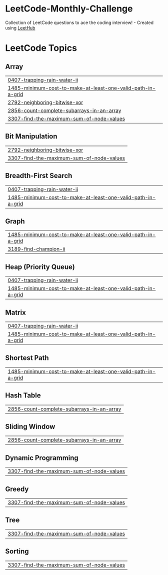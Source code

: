 # LeetCode-Monthly-Challenge
Collection of LeetCode questions to ace the coding interview! - Created using [LeetHub](https://github.com/QasimWani/LeetHub)

<!---LeetCode Topics Start-->
# LeetCode Topics
## Array
|  |
| ------- |
| [0407-trapping-rain-water-ii](https://github.com/AyushiSinghal14/LeetCode-Solutions/tree/master/0407-trapping-rain-water-ii) |
| [1485-minimum-cost-to-make-at-least-one-valid-path-in-a-grid](https://github.com/AyushiSinghal14/LeetCode-Solutions/tree/master/1485-minimum-cost-to-make-at-least-one-valid-path-in-a-grid) |
| [2792-neighboring-bitwise-xor](https://github.com/AyushiSinghal14/LeetCode-Solutions/tree/master/2792-neighboring-bitwise-xor) |
| [2856-count-complete-subarrays-in-an-array](https://github.com/AyushiSinghal14/LeetCode-Solutions/tree/master/2856-count-complete-subarrays-in-an-array) |
| [3307-find-the-maximum-sum-of-node-values](https://github.com/AyushiSinghal14/LeetCode-Solutions/tree/master/3307-find-the-maximum-sum-of-node-values) |
## Bit Manipulation
|  |
| ------- |
| [2792-neighboring-bitwise-xor](https://github.com/AyushiSinghal14/LeetCode-Solutions/tree/master/2792-neighboring-bitwise-xor) |
| [3307-find-the-maximum-sum-of-node-values](https://github.com/AyushiSinghal14/LeetCode-Solutions/tree/master/3307-find-the-maximum-sum-of-node-values) |
## Breadth-First Search
|  |
| ------- |
| [0407-trapping-rain-water-ii](https://github.com/AyushiSinghal14/LeetCode-Solutions/tree/master/0407-trapping-rain-water-ii) |
| [1485-minimum-cost-to-make-at-least-one-valid-path-in-a-grid](https://github.com/AyushiSinghal14/LeetCode-Solutions/tree/master/1485-minimum-cost-to-make-at-least-one-valid-path-in-a-grid) |
## Graph
|  |
| ------- |
| [1485-minimum-cost-to-make-at-least-one-valid-path-in-a-grid](https://github.com/AyushiSinghal14/LeetCode-Solutions/tree/master/1485-minimum-cost-to-make-at-least-one-valid-path-in-a-grid) |
| [3189-find-champion-ii](https://github.com/AyushiSinghal14/LeetCode-Solutions/tree/master/3189-find-champion-ii) |
## Heap (Priority Queue)
|  |
| ------- |
| [0407-trapping-rain-water-ii](https://github.com/AyushiSinghal14/LeetCode-Solutions/tree/master/0407-trapping-rain-water-ii) |
| [1485-minimum-cost-to-make-at-least-one-valid-path-in-a-grid](https://github.com/AyushiSinghal14/LeetCode-Solutions/tree/master/1485-minimum-cost-to-make-at-least-one-valid-path-in-a-grid) |
## Matrix
|  |
| ------- |
| [0407-trapping-rain-water-ii](https://github.com/AyushiSinghal14/LeetCode-Solutions/tree/master/0407-trapping-rain-water-ii) |
| [1485-minimum-cost-to-make-at-least-one-valid-path-in-a-grid](https://github.com/AyushiSinghal14/LeetCode-Solutions/tree/master/1485-minimum-cost-to-make-at-least-one-valid-path-in-a-grid) |
## Shortest Path
|  |
| ------- |
| [1485-minimum-cost-to-make-at-least-one-valid-path-in-a-grid](https://github.com/AyushiSinghal14/LeetCode-Solutions/tree/master/1485-minimum-cost-to-make-at-least-one-valid-path-in-a-grid) |
## Hash Table
|  |
| ------- |
| [2856-count-complete-subarrays-in-an-array](https://github.com/AyushiSinghal14/LeetCode-Solutions/tree/master/2856-count-complete-subarrays-in-an-array) |
## Sliding Window
|  |
| ------- |
| [2856-count-complete-subarrays-in-an-array](https://github.com/AyushiSinghal14/LeetCode-Solutions/tree/master/2856-count-complete-subarrays-in-an-array) |
## Dynamic Programming
|  |
| ------- |
| [3307-find-the-maximum-sum-of-node-values](https://github.com/AyushiSinghal14/LeetCode-Solutions/tree/master/3307-find-the-maximum-sum-of-node-values) |
## Greedy
|  |
| ------- |
| [3307-find-the-maximum-sum-of-node-values](https://github.com/AyushiSinghal14/LeetCode-Solutions/tree/master/3307-find-the-maximum-sum-of-node-values) |
## Tree
|  |
| ------- |
| [3307-find-the-maximum-sum-of-node-values](https://github.com/AyushiSinghal14/LeetCode-Solutions/tree/master/3307-find-the-maximum-sum-of-node-values) |
## Sorting
|  |
| ------- |
| [3307-find-the-maximum-sum-of-node-values](https://github.com/AyushiSinghal14/LeetCode-Solutions/tree/master/3307-find-the-maximum-sum-of-node-values) |
<!---LeetCode Topics End-->